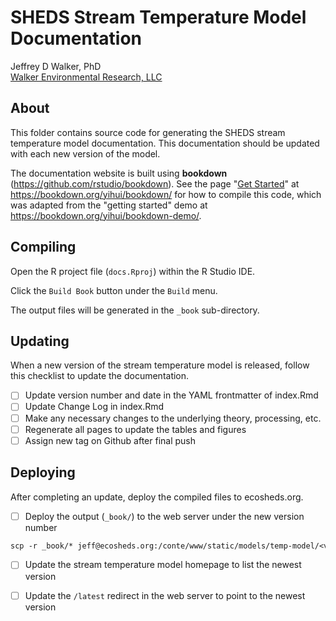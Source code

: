 SHEDS Stream Temperature Model Documentation
============================================

Jeffrey D Walker, PhD  
[Walker Environmental Research, LLC](https://walkerenvres.com)

## About

This folder contains source code for generating the SHEDS stream temperature model documentation. This documentation should be updated with each new version of the model.

The documentation website is built using **bookdown** (https://github.com/rstudio/bookdown). See the page "[Get Started](https://bookdown.org/yihui/bookdown/get-started.html)" at https://bookdown.org/yihui/bookdown/ for how to compile this code, which was adapted from the "getting started" demo at https://bookdown.org/yihui/bookdown-demo/.

## Compiling

Open the R project file (`docs.Rproj`) within the R Studio IDE.

Click the `Build Book` button under the `Build` menu.

The output files will be generated in the `_book` sub-directory.

## Updating

When a new version of the stream temperature model is released, follow this checklist to update the documentation.

- [ ] Update version number and date in the YAML frontmatter of index.Rmd
- [ ] Update Change Log in index.Rmd
- [ ] Make any necessary changes to the underlying theory, processing, etc.
- [ ] Regenerate all pages to update the tables and figures
- [ ] Assign new tag on Github after final push

## Deploying

After completing an update, deploy the compiled files to ecosheds.org.

- [ ] Deploy the output (`_book/`) to the web server under the new version number
```txt
scp -r _book/* jeff@ecosheds.org:/conte/www/static/models/temp-model/<vX.Y.Z>/
```
- [ ] Update the stream temperature model homepage to list the newest version
- [ ] Update the `/latest` redirect in the web server to point to the newest version

